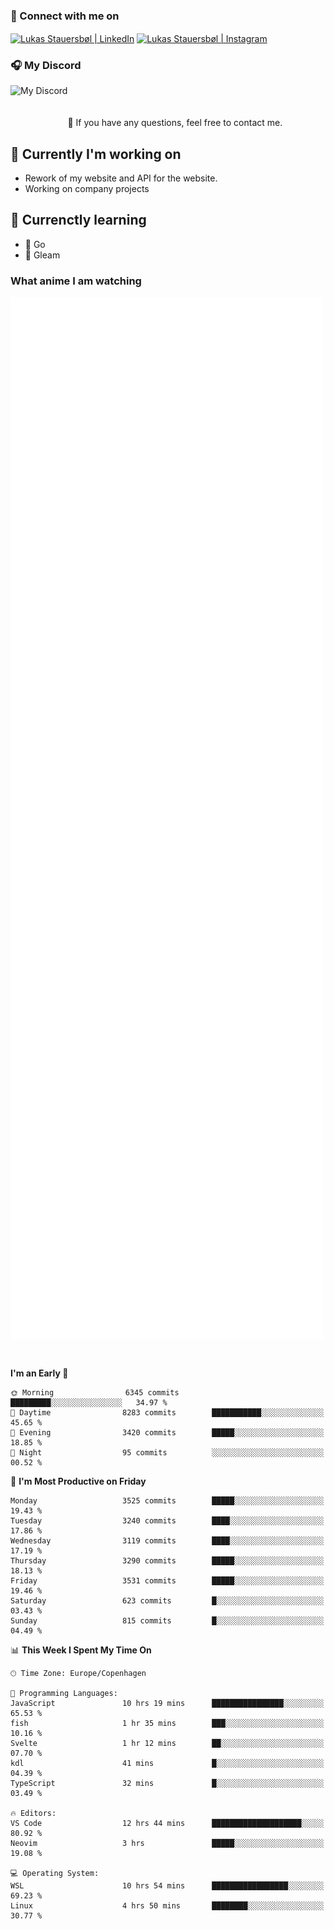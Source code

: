### 🔗 Connect with me on
<a href="https://www.instagram.com/lukas_stauersbol" target="_blank"><img align="center" src="https://raw.githubusercontent.com/stauersbol/stauersbol/main/images/instagram.svg" alt="Lukas Stauersbøl | LinkedIn" width="30px"/></a>
<a href="https://www.linkedin.com/in/lukas-stauersbol/" target="_blank"><img align="center" src="https://raw.githubusercontent.com/stauersbol/stauersbol/main/images/linkedin.svg" alt="Lukas Stauersbøl | Instagram" width="30px"/></a>

<p align="center">
 <h3>🎧 My Discord</h3>
 <img align="left" height="55px" src="https://discord.c99.nl/widget/theme-2/147806323323568128.png" alt="My Discord" />
</p>

<br/>
<br/>
<br/>
💬 If you have any questions, feel free to contact me.

## 🔭 Currently I'm working on
- Rework of my website and API for the website.
- Working on company projects
 
## 🌱 Currenctly learning
- 💙 Go
- 💜 Gleam

### What anime I am watching
<a href="https://anilist.co/user/slashiy/" align="center"><img align="center" width="500px" src="metrics.plugin.personal.anilist.svg" /></a>

<br/>

<!--START_SECTION:waka-->
**I'm an Early 🐤** 

```text
🌞 Morning                6345 commits        █████████░░░░░░░░░░░░░░░░   34.97 % 
🌆 Daytime                8283 commits        ███████████░░░░░░░░░░░░░░   45.65 % 
🌃 Evening                3420 commits        █████░░░░░░░░░░░░░░░░░░░░   18.85 % 
🌙 Night                  95 commits          ░░░░░░░░░░░░░░░░░░░░░░░░░   00.52 % 
```
📅 **I'm Most Productive on Friday** 

```text
Monday                   3525 commits        █████░░░░░░░░░░░░░░░░░░░░   19.43 % 
Tuesday                  3240 commits        ████░░░░░░░░░░░░░░░░░░░░░   17.86 % 
Wednesday                3119 commits        ████░░░░░░░░░░░░░░░░░░░░░   17.19 % 
Thursday                 3290 commits        █████░░░░░░░░░░░░░░░░░░░░   18.13 % 
Friday                   3531 commits        █████░░░░░░░░░░░░░░░░░░░░   19.46 % 
Saturday                 623 commits         █░░░░░░░░░░░░░░░░░░░░░░░░   03.43 % 
Sunday                   815 commits         █░░░░░░░░░░░░░░░░░░░░░░░░   04.49 % 
```


📊 **This Week I Spent My Time On** 

```text
🕑︎ Time Zone: Europe/Copenhagen

💬 Programming Languages: 
JavaScript               10 hrs 19 mins      ████████████████░░░░░░░░░   65.53 % 
fish                     1 hr 35 mins        ███░░░░░░░░░░░░░░░░░░░░░░   10.16 % 
Svelte                   1 hr 12 mins        ██░░░░░░░░░░░░░░░░░░░░░░░   07.70 % 
kdl                      41 mins             █░░░░░░░░░░░░░░░░░░░░░░░░   04.39 % 
TypeScript               32 mins             █░░░░░░░░░░░░░░░░░░░░░░░░   03.49 % 

🔥 Editors: 
VS Code                  12 hrs 44 mins      ████████████████████░░░░░   80.92 % 
Neovim                   3 hrs               █████░░░░░░░░░░░░░░░░░░░░   19.08 % 

💻 Operating System: 
WSL                      10 hrs 54 mins      █████████████████░░░░░░░░   69.23 % 
Linux                    4 hrs 50 mins       ████████░░░░░░░░░░░░░░░░░   30.77 % 
```


<!--END_SECTION:waka-->
